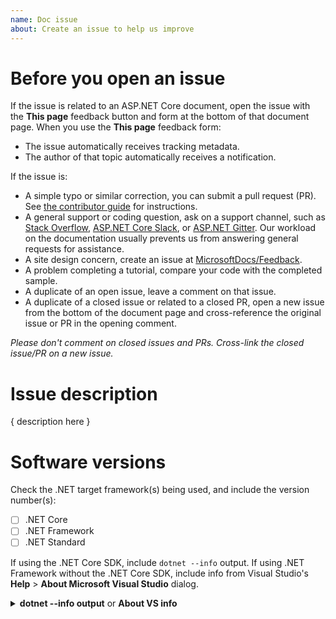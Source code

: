 ```yaml
---
name: Doc issue
about: Create an issue to help us improve
---
```


# Before you open an issue

If the issue is related to an ASP.NET Core document, open the issue with the **This page** feedback button and form at the bottom of that document page. When you use the **This page** feedback form:

* The issue automatically receives tracking metadata.
* The author of that topic automatically receives a notification.

If the issue is:

* A simple typo or similar correction, you can submit a pull request (PR). See [the contributor guide](https://docs.microsoft.com/contribute/#quick-edits-to-existing-documents) for instructions.
* A general support or coding question, ask on a support channel, such as [Stack Overflow](https://stackoverflow.com/questions), [ASP.NET Core Slack](http://tattoocoder.com/aspnet-slack-sign-up/), or [ASP.NET Gitter](https://gitter.im/aspnet/Home). Our workload on the documentation usually prevents us from answering general requests for assistance.
* A site design concern, create an issue at [MicrosoftDocs/Feedback](https://github.com/MicrosoftDocs/Feedback/issues/new/choose).
* A problem completing a tutorial, compare your code with the completed sample.
* A duplicate of an open issue, leave a comment on that issue.
* A duplicate of a closed issue or related to a closed PR, open a new issue from the bottom of the document page and cross-reference the original issue or PR in the opening comment.

*Please don't comment on closed issues and PRs. Cross-link the closed issue/PR on a new issue.*

# Issue description

{ description here }

# Software versions

Check the .NET target framework(s) being used, and include the version number(s):

* [ ] .NET Core
* [ ] .NET Framework
* [ ] .NET Standard

If using the .NET Core SDK, include `dotnet --info` output. If using .NET Framework without the .NET Core SDK, include info from Visual Studio's **Help** > **About Microsoft Visual Studio** dialog.

<details>
<summary><strong>dotnet --info output</strong> or <strong>About VS info</strong></summary>

```console
<replace>
```
</details>
